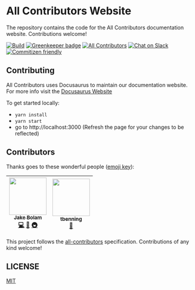 # All Contributors Website
The repository contains the code for the All Contributors documentation website. Contributions welcome!

[![Build](https://img.shields.io/circleci/project/github/all-contributors/website/master.svg)](https://circleci.com/gh/all-contributors/website)
[![Greenkeeper badge](https://badges.greenkeeper.io/all-contributors/website.svg)](https://greenkeeper.io/)
[![All Contributors](https://img.shields.io/badge/all_contributors-2-orange.svg?style=flat-square)](#contributors)
[![Chat on Slack](https://img.shields.io/badge/slack-join-ff69b4.svg)](https://join.slack.com/t/all-contributors/shared_invite/enQtNTE3ODMyMTA4NTk0LTUwZDMxZGZkMmViMzYzYzk2YTM2NjRkZGM5Yzc0ZTc5NmYzNWY3Y2Q0ZTY3ZmFhZDgyY2E3ZmIzNWQwMTUxZmE)
[![Commitizen friendly](https://img.shields.io/badge/commitizen-friendly-brightgreen.svg)](http://commitizen.github.io/cz-cli/)

## Contributing
All Contributors uses Docusaurus to maintain our documentation website. For more info visit the [Docusaurus Website](https://docusaurus.io)

To get started locally:
- `yarn install`
- `yarn start`
- go to http://localhost:3000 (Refresh the page for your changes to be reflected)


## Contributors

Thanks goes to these wonderful people ([emoji key](https://github.com/all-contributors/all-contributors#emoji-key)):

<!-- ALL-CONTRIBUTORS-LIST:START - Do not remove or modify this section -->
<!-- prettier-ignore -->
| [<img src="https://avatars2.githubusercontent.com/u/3534236?v=4" width="100px;"/><br /><sub><b>Jake Bolam</b></sub>](https://jakebolam.com)<br />[💻](https://github.com/all-contributors/website/commits?author=jakebolam "Code") [📖](https://github.com/all-contributors/website/commits?author=jakebolam "Documentation") [🚇](#infra-jakebolam "Infrastructure (Hosting, Build-Tools, etc)") | [<img src="https://avatars2.githubusercontent.com/u/7265547?v=4" width="100px;"/><br /><sub><b>tbenning</b></sub>](https://github.com/tbenning)<br />[🎨](#design-tbenning "Design") |
| :---: | :---: |
<!-- ALL-CONTRIBUTORS-LIST:END -->

This project follows the [all-contributors](https://github.com/all-contributors/all-contributors) specification. Contributions of any kind welcome!

## LICENSE

[MIT](LICENSE)
